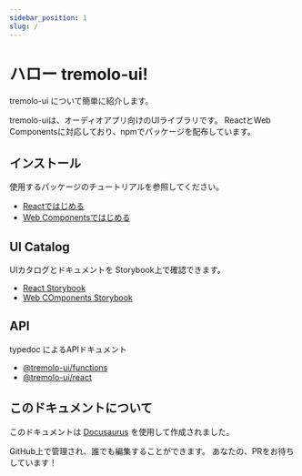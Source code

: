 ```yaml
---
sidebar_position: 1
slug: /
---
```


# ハロー tremolo-ui!

tremolo-ui について簡単に紹介します。

tremolo-uiは、オーディオアプリ向けのUIライブラリです。
ReactとWeb Componentsに対応しており、npmでパッケージを配布しています。

## インストール

使用するパッケージのチュートリアルを参照してください。

- [Reactではじめる](./tutorials/react/getting-started/)
- [Web Componentsではじめる](./tutorials/web-components/getting-started/)

## UI Catalog

UIカタログとドキュメントを Storybook上で確認できます。

- [React Storybook](https://tremolo-ui-sb-react.vercel.app/)
- [Web COmponents Storybook](https://tremolo-ui-sb-web-components.vercel.app/)

## API

typedoc によるAPIドキュメント

- [@tremolo-ui/functions](./api/functions/)
- [@tremolo-ui/react](./api/react/)


## このドキュメントについて

このドキュメントは [Docusaurus](https://docusaurus.io/) を使用して作成されました。

GitHub上で管理され、誰でも編集することができます。
あなたの、PRをお待ちしています！
